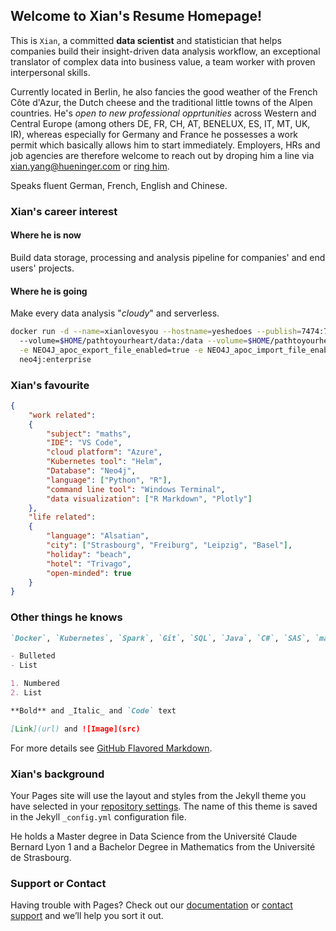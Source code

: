 ## Welcome to Xian's Resume Homepage!

  This is `Xian`, a committed __data scientist__ and statistician that helps companies build their insight-driven data analysis workflow, an exceptional translator of complex data into business value, a team worker with proven interpersonal skills.  
  
  Currently located in Berlin, he also fancies the good weather of the French Côte d'Azur, the Dutch cheese and the traditional little towns of the Alpen countries. He's _open to new professional opprtunities_ across Western and Central Europe (among others DE, FR, CH, AT, BENELUX, ES, IT, MT, UK, IR), whereas especially for Germany and France he possesses a work permit which basically allows him to start immediately. Employers, HRs and job agencies are therefore welcome to reach out by droping him a line via [xian.yang@hueninger.com](mailto:xian.yang@hueninger.com) or [ring him](+33695634584).  
  
  Speaks fluent German, French, English and Chinese.

### Xian's career interest

#### Where he is now
Build data storage, processing and analysis pipeline for companies' and end users' projects.
#### Where he is going
Make every data analysis "_cloudy_" and serverless.
```sh
docker run -d --name=xianlovesyou --hostname=yeshedoes --publish=7474:7474 --publish=7687:7687 --volume=$HOME/pathtoyourheart/import:/import \ 
  --volume=$HOME/pathtoyourheart/data:/data --volume=$HOME/pathtoyourheart/plugins:/plugins --volume=$HOME/pathtoyourheart/conf:/conf --env NEO4JLABS_PLUGINS='[\"apoc\"]' \
  -e NEO4J_apoc_export_file_enabled=true -e NEO4J_apoc_import_file_enabled=true -e NEO4J_apoc_import_file_use__neo4j__config=true -e NEO4J_dbms_security_procedures_unrestricted=apoc.\* --env NEO4J_dbms_memory_pagecache_size=4G --env NEO4J_dbms_memory_heap_max__size=8G --env NEO4J_AUTH=neo4j/youllneverknowxianspassword --env NEO4J_ACCEPT_LICENSE_AGREEMENT=yes  --env NEO4J_dbms_connector_https_advertised__address="localhost:7473" --env NEO4J_dbms_connector_http_advertised__address="localhost:7474"  --env NEO4J_dbms_connector_bolt_advertised__address="localhost:7687" \
  neo4j:enterprise
``` 
### Xian's favourite
```json
{
    "work related":
    {
        "subject": "maths",
        "IDE": "VS Code",
        "cloud platform": "Azure",
        "Kubernetes tool": "Helm",
        "Database": "Neo4j",
        "language": ["Python", "R"],
        "command line tool": "Windows Terminal",
        "data visualization": ["R Markdown", "Plotly"]
    },
    "life related":
    {
        "language": "Alsatian",
        "city": ["Strasbourg", "Freiburg", "Leipzig", "Basel"],
        "holiday": "beach",
        "hotel": "Trivago",
        "open-minded": true
    }        
}
```
### Other things he knows
```markdown
`Docker`, `Kubernetes`, `Spark`, `Git`, `SQL`, `Java`, `C#`, `SAS`, `machine learning`, `statistics`, ~<s>`make sushis`</s>~ and many more.

- Bulleted
- List

1. Numbered
2. List

**Bold** and _Italic_ and `Code` text

[Link](url) and ![Image](src)
```

For more details see [GitHub Flavored Markdown](https://guides.github.com/features/mastering-markdown/).

### Xian's background

Your Pages site will use the layout and styles from the Jekyll theme you have selected in your [repository settings](https://github.com/Alsaxian/alsaxian.github.io/settings). The name of this theme is saved in the Jekyll `_config.yml` configuration file. 
   
He holds a Master degree in Data Science from the Université Claude Bernard Lyon 1 and a Bachelor Degree in Mathematics from the Université de Strasbourg.

### Support or Contact

Having trouble with Pages? Check out our [documentation](https://help.github.com/categories/github-pages-basics/) or [contact support](https://github.com/contact) and we’ll help you sort it out.
